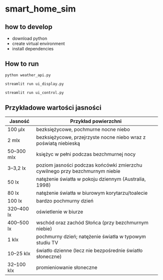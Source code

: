 # smart_home_sim
## how to develop
- download python
- create virtual environment
- install dependencies 
## How to run
```bash
python weather_api.py
```
```bash
streamlit run ui_display.py
```
```bash
streamlit run ui_control.py
```


## Przykładowe wartości jasności
| Jasność      | Przykład powierzchni                                                                  |
|--------------|---------------------------------------------------------------------------------------|
| 100 µlx      | bezksiężycowe, pochmurne nocne niebo                                                  |
| 2 mlx        | bezksiężycowe, przejrzyste nocne niebo wraz z poświatą niebieską                      |
| 50–300 mlx   | księżyc w pełni podczas bezchmurnej nocy                                              |
| 3–3,2 lx     | poziom jasności podczas końcówki zmierzchu cywilnego przy bezchmurnym niebie          |
| 50 lx        | natężenie światła w pokoju dziennym (Australia, 1998)                                 |
| 80 lx        | natężenie światła w biurowym korytarzu/toalecie                                       |
| 100 lx       | bardzo pochmurny dzień                                                                |
| 320–400 lx   | oświetlenie w biurze                                                                  |
| 400–500 lx   | wschód oraz zachód Słońca (przy bezchmurnym niebie)                                   |
| 1 klx        | pochmurny dzień; natężenie światła w typowym studiu TV                                |
| 10–25 klx    | światło dzienne (lecz nie bezpośrednie światło słoneczne)                             |
| 32–100 klx   | promieniowanie słoneczne                                                              |
